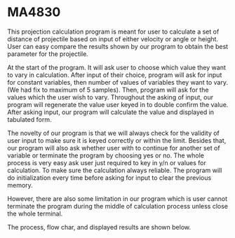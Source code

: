 # MA4830
This projection calculation program is meant for user to calculate a set of distance of projectile based on input of either velocity or angle or height. User can easy compare the results shown by our program to obtain the best parameter for the projectile.

At the start of the program. It will ask user to choose which value they want to vary in calculation. After input of their choice, program will ask for input for constant variables, then number of values of variables they want to vary. (We had fix to maximum of 5 samples). Then, program will ask for the values which the user wish to vary. Throughout the asking of input, our program will regenerate the value user keyed in to double confirm the value. After asking input, our program will calculate the value and displayed in tabulated form.

The novelty of our program is that we will always check for the validity of user input to make sure it is keyed correctly or within the limit. Besides that, our program will also ask whether user with to continue for another set of variable or terminate the program by choosing yes or no. The whole process is very easy ask user just required to key in y/n or values for calculation. To make sure the calculation always reliable. The program will do initialization every time before asking for input to clear the previous memory.

However, there are also some limitation in our program which is user cannot terminate the program during the middle of calculation process unless close the whole terminal.

The process, flow char, and displayed results are shown below.

